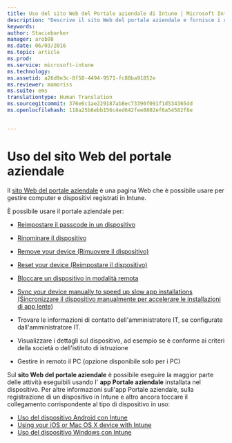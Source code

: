 ```yaml
---
title: Uso del sito Web del Portale aziendale di Intune | Microsoft Intune
description: "Descrive il sito Web del portale aziendale e fornisce i collegamenti alle procedure per attività che è possibile eseguire nel sito Web"
keywords: 
author: Staciebarker
manager: arob98
ms.date: 06/03/2016
ms.topic: article
ms.prod: 
ms.service: microsoft-intune
ms.technology: 
ms.assetid: a26d9e3c-8f58-4494-9571-fc88ba91852e
ms.reviewer: mamoriss
ms.suite: ems
translationtype: Human Translation
ms.sourcegitcommit: 376e6c1ae229187ab8ec73390f091f1d534365dd
ms.openlocfilehash: 118a25b6ebb156c4ed642fee8802ef6a54582f8e


---
```


# Uso del sito Web del portale aziendale
Il [sito Web del portale aziendale](http://portal.manage.microsoft.com) è una pagina Web che è possibile usare per gestire computer e dispositivi registrati in Intune.

È possibile usare il portale aziendale per:

-   [Reimpostare il passcode in un dispositivo](reset-your-passcode-cpwebsite.md)

-   [Rinominare il dispositivo](rename-your-device-cpwebsite.md)

-   [Remove your device (Rimuovere il dispositivo)](remove-your-device-cpwebsite.md)

-   [Reset your device (Reimpostare il dispositivo)](reset-your-device-cpwebsite.md)

-   [Bloccare un dispositivo in modalità remota](remote-lock-your-device-cpwebsite.md)

-   [Sync your device manually to speed up slow app installations (Sincronizzare il dispositivo manualmente per accelerare le installazioni di app lente)](sync-your-device-manually-cpwebsite.md)

-   Trovare le informazioni di contatto dell'amministratore IT, se configurate dall'amministratore IT. 

-   Visualizzare i dettagli sul dispositivo, ad esempio se è conforme ai criteri della società o dell'istituto di istruzione

-   Gestire in remoto il PC (opzione disponibile solo per i PC)

Sul **sito Web del portale aziendale** è possibile eseguire la maggior parte delle attività eseguibili usando l' **app Portale aziendale** installata nel dispositivo. Per altre informazioni sull'app Portale aziendale, sulla registrazione di un dispositivo in Intune e altro ancora toccare il collegamento corrispondente al tipo di dispositivo in uso:

- [Uso del dispositivo Android con Intune](using-your-android-device-with-intune.md)
- [Using your iOS or Mac OS X device with Intune](using-your-ios-or-mac-os-x-device-with-intune.md)
- [Uso del dispositivo Windows con Intune](using-your-windows-device-with-intune.md)



<!--HONumber=Jul16_HO3-->


